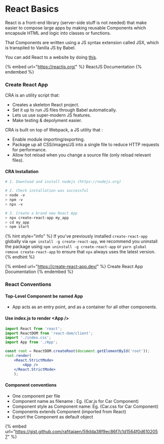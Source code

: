 # React Basics

React is a front-end library (server-side stuff is not needed) that make easier to compose large apps by making reusable Components which encapsule HTML and logic into classes or functions.

That Components are written using a JS syntax extension called JSX, which is transpiled to Vanilla JS by Babel.

You can add React to a website by doing [this](https://reactjs.org/docs/add-react-to-a-website.html).&#x20;

{% embed url="https://reactjs.org/" %}
ReactJS Documentation
{% endembed %}

### Create React App

CRA is an utility script that:

* Creates a skeleton React project.
* Set it up to run JS files through Babel automatically.
* Lets us use super-modern JS features.
* Make testing & depolyment easier.

CRA is built on top of Webpack, a JS utility that :&#x20;

* Enable module importing/exporting.
* Package up all CSS/images/JS into a single file to reduce HTTP requests for performance.
* Allow hot reload when you change a source file (only reload relevant files).

#### CRA Installation

```bash
# 1. Download and install nodejs (https://nodejs.org)

# 2. Check installation was successful
> node -v
> npm -v
> npx -v

# 3. Create a brand new React App
> npx create-react-app my_app
> cd my_app
> npm start
```

{% hint style="info" %}
If you've previously installed `create-react-app` globally via `npm install -g create-react-app`, we recommend you uninstall the package using `npm uninstall -g create-react-app` or `yarn global remove create-react-app` to ensure that `npx` always uses the latest version.
{% endhint %}

{% embed url="https://create-react-app.dev/" %}
Create React App Documentation
{% endembed %}

### React Conventions

#### Top-Level Component be named App

* App acts as an entry point, and as a container for all other components.

#### Use index.js to render \<App />

```jsx
import React from 'react'; 
import ReactDOM from 'react-dom/client'; 
import './index.css'; 
import App from './App'; 

const root = ReactDOM.createRoot(document.getElementById('root')); 
root.render( 
    <React.StrictMode> 
        <App />
    </React.StrictMode> 
    );
```

#### Component conventions

* One component per file
* Component name as filename : Eg. (Car.js for Car Component)
* Component style as Component name: Eg. (Car.css for Car Component)
* Components extends Component (imported from React)
* Export the Component as default object

{% embed url="https://gist.github.com/rafitajaen/59dda38f9ec86f7c1d1564f0d6102057" %}
